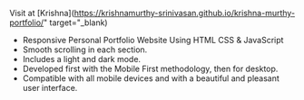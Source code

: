Visit at
[Krishna](https://krishnamurthy-srinivasan.github.io/krishna-murthy-portfolio/" target="_blank)


- Responsive Personal Portfolio Website Using HTML CSS & JavaScript
- Smooth scrolling in each section.
- Includes a light and dark mode.
- Developed first with the Mobile First methodology, then for desktop.
- Compatible with all mobile devices and with a beautiful and pleasant user interface.

